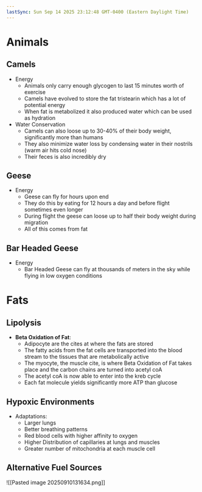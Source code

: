 ```yaml
---
lastSync: Sun Sep 14 2025 23:12:48 GMT-0400 (Eastern Daylight Time)
---
```

# Animals
## Camels
- Energy
	- Animals only carry enough glycogen to last 15 minutes worth of exercise
	- Camels have evolved to store the fat tristearin which has a lot of potential energy
	- When fat is metabolized it also produced water which can be used as hydration
- Water Conservation
	- Camels can also loose up to 30-40% of their body weight, significantly more than humans
	- They also minimize water loss by condensing water in their nostrils (warm air hits cold nose)
	- Their feces is also incredibly dry
## Geese
- Energy
	- Geese can fly for hours upon end
	- They do this by eating for 12 hours a day and before flight sometimes even longer
	- During flight the geese can loose up to half their body weight during migration
	- All of this comes from fat
## Bar Headed Geese
-  Energy
	- Bar Headed Geese can fly at thousands of meters in the sky while flying in low oxygen conditions
# Fats
## Lipolysis
- **Beta Oxidation of Fat**: 
	- Adipocyte are the cites at where the fats are stored
	- The fatty acids from the fat cells are transported into the blood stream to the tissues that are metabolically active
	- The myocyte, the muscle cite, is where Beta Oxidation of Fat takes place and the carbon chains are turned into acetyl coA
	- The acetyl coA is now able to enter into the kreb cycle
	- Each fat molecule yields significantly more ATP than glucose
## Hypoxic Environments
- Adaptations:
	- Larger lungs
	- Better breathing patterns
	- Red blood cells with higher affinity to oxygen
	- Higher Distribution of capillaries at lungs and muscles
	- Greater number of mitochondria at each muscle cell
## Alternative Fuel Sources

![[Pasted image 20250910131634.png]]